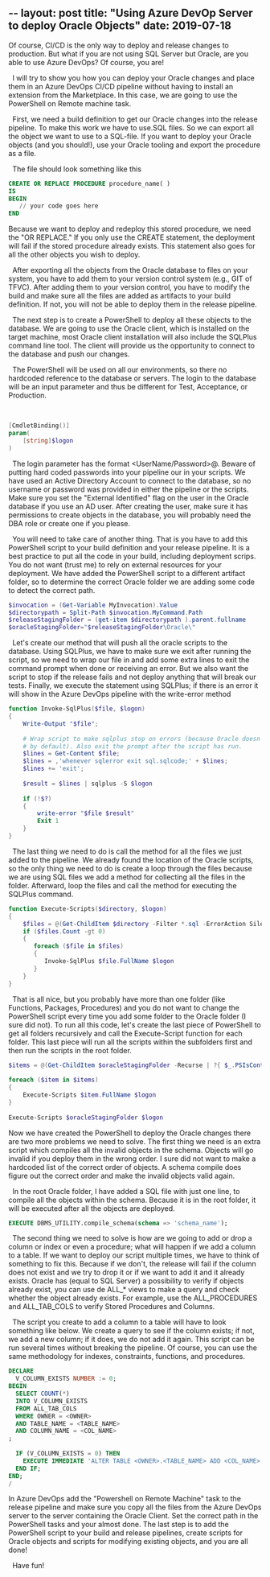 --
layout: post
title: "Using Azure DevOp Server to deploy Oracle Objects"
date: 2019-07-18
---

Of course, CI/CD is the only way to deploy and release changes to production. But what if you are not using SQL Server but Oracle, are you able to use Azure DevOps? Of course, you are!

 
I will try to show you how you can deploy your Oracle changes and place them in an Azure DevOps CI/CD pipeline without having to install an extension from the Marketplace. In this case, we are going to use the PowerShell on Remote machine task. 

 
First, we need a build definition to get our Oracle changes into the release pipeline. To make this work we have to use.SQL files. So we can export all the object we want to use to a SQL-file. If you want to deploy your Oracle objects (and you should!), use your Oracle tooling and export the procedure as a file. 

 
The file should look something like this

```sql
CREATE OR REPLACE PROCEDURE procedure_name( )
IS
BEGIN
   // your code goes here
END
```

Because we want to deploy and redeploy this stored procedure, we need the "OR REPLACE." If you only use the CREATE statement, the deployment will fail if the stored procedure already exists. This statement also goes for all the other objects you wish to deploy. 

 
After exporting all the objects from the Oracle database to files on your system, you have to add them to your version control system (e.g., GIT of TFVC). After adding them to your version control, you have to modify the build and make sure all the files are added as artifacts to your build definition. If not, you will not be able to deploy them in the release pipeline.

 
The next step is to create a PowerShell to deploy all these objects to the database. We are going to use the Oracle client, which is installed on the target machine, most Oracle client installation will also include the SQLPlus command line tool. The client will provide us the opportunity to connect to the database and push our changes.  

 
The PowerShell will be used on all our environments, so there no hardcoded reference to the database or servers. The login to the database will be an input parameter and thus be different for Test, Acceptance, or Production. 

 
```powershell
[CmdletBinding()] 
param(
    [string]$logon
) 
```
 
The login parameter has the format <UserName/Password>@<Database>. Beware of putting hard coded passwords into your pipeline our in your scripts. We have used an Active Directory Account to connect to the database, so no username or password was provided in either the pipeline or the scripts. Make sure you set the "External Identified" flag on the user in the Oracle database if you use an AD user. After creating the user, make sure it has permissions to create objects in the database, you will probably need the DBA role or create one if you please.

 
You will need to take care of another thing. That is you have to add this PowerShell script to your build definition and your release pipeline. It is a best practice to put all the code in your build, including deployment scrips. You do not want (trust me) to rely on external resources for your deployment. We have added the PowerShell script to a different artifact folder, so to determine the correct Oracle folder we are adding some code to detect the correct path.

```powershell 
$invocation = (Get-Variable MyInvocation).Value
$directorypath = Split-Path $invocation.MyCommand.Path
$releaseStagingFolder = (get-item $directorypath ).parent.fullname 
$oracleStagingFolder="$releaseStagingFolder\Oracle\"
```
 
Let's create our method that will push all the oracle scripts to the database. Using SQLPlus, we have to make sure we exit after running the script, so we need to wrap our file in and add some extra lines to exit the command prompt when done or receiving an error. But we also want the script to stop if the release fails and not deploy anything that will break our tests. Finally, we execute the statement using SQLPlus; if there is an error it will show in the Azure DevOps pipeline with the write-error method

```powershell 
function Invoke-SqlPlus($file, $logon) 
{
    Write-Output "$file";
 
    # Wrap script to make sqlplus stop on errors (because Oracle doesn't do this
    # by default). Also exit the prompt after the script has run.
    $lines = Get-Content $file;
    $lines = ,'whenever sqlerror exit sql.sqlcode;' + $lines;
    $lines += 'exit';
 
    $result = $lines | sqlplus -S $logon
 
    if (!$?)
    { 
        write-error "$file $result" 
        Exit 1
    }
}
```
 
The last thing we need to do is call the method for all the files we just added to the pipeline. We already found the location of the Oracle scripts, so the only thing we need to do is create a loop through the files because we are using SQL files we add a method for collecting all the files in the folder. Afterward, loop the files and call the method for executing the SQLPlus command. 
 
```powershell
function Execute-Scripts($directory, $logon) 
{
    $files = @(Get-ChildItem $directory -Filter *.sql -ErrorAction SilentlyContinue | Sort-Object)
    if ($files.Count -gt 0)
    {
       foreach ($file in $files) 
       {
          Invoke-SqlPlus $file.FullName $logon 
       }
    }
}
```
 
That is all nice, but you probably have more than one folder (like Functions, Packages, Procedures) and you do not want to change the PowerShell script every time you add some folder to the Oracle folder (I sure did not). To run all this code, let's create the last piece of PowerShell to get all folders recursively and call the Execute-Script function for each folder. This last piece will run all the scripts within the subfolders first and then run the scripts in the root folder.

```powershell 
$items = @(Get-ChildItem $oracleStagingFolder -Recurse | ?{ $_.PSIsContainer } )
 
foreach ($item in $items)
{
    Execute-Scripts $item.FullName $logon
}
    
Execute-Scripts $oracleStagingFolder $logon
```

Now we have created the PowerShell to deploy the Oracle changes there are two more problems we need to solve. The first thing we need is an extra script which compiles all the invalid objects in the schema. Objects will go invalid if you deploy them in the wrong order. I sure did not want to make a hardcoded list of the correct order of objects.  A schema compile does figure out the correct order and make the invalid objects valid again. 

 
In the root Oracle folder, I have added a SQL file with just one line, to compile all the objects within the schema. Because it is in the root folder, it will be executed after all the objects are deployed. 
 
```sql
EXECUTE DBMS_UTILITY.compile_schema(schema => 'schema_name');
```
 
The second thing we need to solve is how are we going to add or drop a column or index or even a procedure; what will happen if we add a column to a table. If we want to deploy our script multiple times, we have to think of something to fix this. Because if we don't, the release will fail if the column does not exist and we try to drop it or if we want to add it and it already exists.
Oracle has (equal to SQL Server) a possibility to verify if objects already exist, you can use de ALL_* views to make a query and check whether the object already exists. For example, use the ALL_PROCEDURES and ALL_TAB_COLS to verify Stored Procedures and Columns. 

 
The script you create to add a column to a table will have to look something like below. We create a query to see if the column exists; if not, we add a new column; if it does, we do not add it again. This script can be run several times without breaking the pipeline. Of course, you can use the same methodology for indexes, constraints, functions, and procedures.

```sql 
DECLARE
  V_COLUMN_EXISTS NUMBER := 0;  
BEGIN
  SELECT COUNT(*) 
  INTO V_COLUMN_EXISTS
  FROM ALL_TAB_COLS
  WHERE OWNER = <OWNER>
  AND TABLE_NAME = <TABLE_NAME>
  AND COLUMN_NAME = <COL_NAME>
;
 
  IF (V_COLUMN_EXISTS = 0) THEN
    EXECUTE IMMEDIATE 'ALTER TABLE <OWNER>.<TABLE_NAME> ADD <COL_NAME> VARCHAR2(1)';
  END IF;
END;
/
```

In Azure DevOps add the "Powershell on Remote Machine" task to the release pipeline and make sure you copy all the files from the Azure DevOps server to the server containing the Oracle Client. Set the correct path in the PowerShell tasks and your almost done. The last step is to add the PowerShell script to your build and release pipelines, create scripts for Oracle objects and scripts for modifying existing objects, and you are all done!  

 
Have fun!
 
